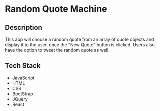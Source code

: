 # Random Quote Machine
## Description
This app will choose a random quote from an array of quote objects and display it to the user, once the 
"New Quote" button is clicked. Users also have the option to tweet the random quote as well.
## Tech Stack
- JavaScript
- HTML
- CSS
- BootStrap
- JQuery
- React
